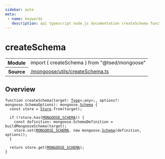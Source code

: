```yaml
---
sidebar: auto
meta:
 - name: keywords
   description: api typescript node.js documentation createSchema function
---
```

# createSchema <Badge text="Function" type="function"/>
<!-- Summary -->
<section class="symbol-info"><table class="is-full-width"><tbody><tr><th>Module</th><td><div class="lang-typescript"><span class="token keyword">import</span> { createSchema }&nbsp;<span class="token keyword">from</span>&nbsp;<span class="token string">"@tsed/mongoose"</span></div></td></tr><tr><th>Source</th><td><a href="https://github.com/Romakita/ts-express-decorators/blob/v4.30.2/src//mongoose/utils/createSchema.ts#L0-L0">/mongoose/utils/createSchema.ts</a></td></tr></tbody></table></section>

<!-- Overview -->
## Overview


<pre><code class="typescript-lang ">function <span class="token function">createSchema</span><span class="token punctuation">(</span>target<span class="token punctuation">:</span> <a href="/api/core/interfaces/Type.html"><span class="token">Type</span></a>&lt<span class="token punctuation">;</span><span class="token keyword">any</span>&gt<span class="token punctuation">;</span><span class="token punctuation">,</span> options?<span class="token punctuation">:</span> mongoose.SchemaOptions<span class="token punctuation">)</span><span class="token punctuation">:</span> mongoose.<a href="/api/common/jsonschema/decorators/Schema.html"><span class="token">Schema</span></a> <span class="token punctuation">{</span>
  <span class="token keyword">const</span> store<span class="token punctuation"> = </span><a href="/api/core/class/Store.html"><span class="token">Store</span></a>.<span class="token keyword">from</span><span class="token punctuation">(</span>target<span class="token punctuation">)</span><span class="token punctuation">;</span>

  if <span class="token punctuation">(</span>!store.<span class="token function">has</span><span class="token punctuation">(</span><a href="/api/mongoose/constants/MONGOOSE_SCHEMA.html"><span class="token">MONGOOSE_SCHEMA</span></a><span class="token punctuation">)</span><span class="token punctuation">)</span> <span class="token punctuation">{</span>
    <span class="token keyword">const</span> definition<span class="token punctuation">:</span> mongoose.SchemaDefinition<span class="token punctuation"> = </span><span class="token function">buildMongooseSchema</span><span class="token punctuation">(</span>target<span class="token punctuation">)</span><span class="token punctuation">;</span>
    store.<span class="token function">set</span><span class="token punctuation">(</span><a href="/api/mongoose/constants/MONGOOSE_SCHEMA.html"><span class="token">MONGOOSE_SCHEMA</span></a><span class="token punctuation">,</span> new mongoose.<span class="token function"><a href="/api/common/jsonschema/decorators/Schema.html"><span class="token">Schema</span></a></span><span class="token punctuation">(</span>definition<span class="token punctuation">,</span> options<span class="token punctuation">)</span><span class="token punctuation">)</span><span class="token punctuation">;</span>
  <span class="token punctuation">}</span>

  return store.<span class="token function">get</span><span class="token punctuation">(</span><a href="/api/mongoose/constants/MONGOOSE_SCHEMA.html"><span class="token">MONGOOSE_SCHEMA</span></a><span class="token punctuation">)</span><span class="token punctuation">;</span>
<span class="token punctuation">}</span>
</code></pre>